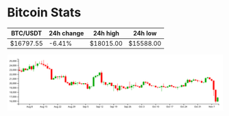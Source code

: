 # Bitcoin Stats

BTC/USDT|24h change|24h high|24h low|
|---|---|---|---|
|$16797.55|-6.41%|$18015.00|$15588.00|

<img src="./chart.svg">
